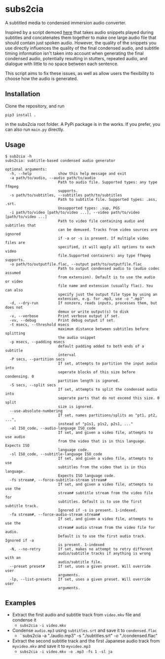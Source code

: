 # subs2cia

A subtitled media to condensed immersion audio converter.

Inspired by a script demoed [here](https://www.youtube.com/watch?v=QOLTeO-uCYU) that takes audio snippets played during 
subtitles and concatenates them together to make one large audio file that should contain just spoken audio. 
However, the quality of the snippets you use directly influences the quality of the final condensed audio, and subtitle 
timing information isn't taken into account when generating the final condensed audio, potentially resulting in 
stutters, repeated audio, and dialogue with little to no space between each sentence.

This script aims to fix these issues, as well as allow users the flexibility to choose how the audio is generated. 

## Installation
Clone the repository, and run 

```pip3 install .```

in the subs2cia root folder. A PyPi package is in the works. If you prefer, you can also run ``main.py`` directly.

## Usage
```
$ sub2cia -h
subs2cia: subtitle-based condensed audio generator

optional arguments:
  -h, --help            show this help message and exit
  -a path/to/audio, --audio path/to/audio
                        Path to audio file. Supported types: any type ffmpeg
                        supports.
  -s path/to/subtitles, --subtitles path/to/subtitles
                        Path to subtitle file. Supported types: .ass, .srt.
                        Unsupported types: .sup, PGS
  -i path/to/video [path/to/video ...], --video path/to/video [path/to/video ...]
                        Path to video file containing audio and subtitles that
                        can be demuxed. Tracks from video sources are ignored
                        if -a or -s is present. If multiple video files are
                        specified, it will apply all options to each video
                        file.Supported containers: any type ffmpeg supports.
  -o path/to/outputfile.flac, --output path/to/outputfile.flac
                        Path to output condensed audio to (audio codec assumed
                        from extension). Default is to use the audio or video
                        file name and extension (usually flac). You can also
                        specify just the output file type by using an
                        extension, e.g. for .mp3, use -o ".mp3"
  -d, --dry-run         If nonzero, reads inputs, processes them, but does not
                        demux or write output(s) to disk
  -v, --verbose         Print verbose output if set.
  -vv, --debug          Print debug output if set.
  -t msecs, --threshold msecs
                        maximum distance between subtitles before splitting
                        the audio snippet
  -p msecs, --padding msecs
                        default padding added to both ends of a subtitle
                        interval
  -P secs, --partition secs
                        If set, attempts to partition the input audio into
                        seperate blocks of this size before condensing. 0
                        partition length is ignored.
  -S secs, --split secs
                        If set, attempts to split the condensed audio into
                        seperate parts that do not exceed this size. 0 split
                        size is ignored.
  --use-absolute-numbering
                        If set, names partitions/splits as "pt1, pt2, ...",
                        instead of "p1s1, p1s2, p2s1, ..."
  -al ISO_code, --audio-language ISO_code
                        If set, and given a video file, attempts to use audio
                        from the video that is in this language. Expects ISO
                        language code.
  -sl ISO_code, --subtitle-language ISO_code
                        If set, and given a video file, attempts to use
                        subtitles from the video that is in this language.
                        Expects ISO language code.
  -fs stream#, --force-subtitle-stream stream#
                        If set, and given a video file, attempts to use the
                        stream# subtitle stream from the video file for
                        subtitles. Default is to use the first subtitle track.
                        Ignored if -s is present. 1-indexed.
  -fa stream#, --force-audio-stream stream#
                        If set, and given a video file, attempts to use the
                        stream# audio stream from the video file for audio.
                        Default is to use the first audio track. Ignored if -a
                        is present. 1-indexed
  -N, --no-retry        If set, makes no attempt to retry different
                        audio/subtitle tracks if anything is wrong with an
                        audio/subtitle file.
  --preset preset#      If set, uses a given preset. Will override user
                        arguments.
  -lp, --list-presets   If set, uses a given preset. Will override user
                        arguments.
```
## Examples
* Extract the first audio and subtitle track from ``video.mkv`` file and condense it
  * ``subs2cia -i video.mkv``
* Condense ``audio.mp3`` using ``subtitles.srt`` and save it to ``condensed.flac``
  * ``subs2cia -a "./audio.mp3" -s "./subtitles.srt" -o "./condensed.flac"
* Extract the second subtitle track and the first Japanese audio track from ``myvideo.mkv`` and save it to ``myvideo.mp3``
  * ``subs2cia -i video.mkv -o .mp3 -fs 1 -sl ja``
    



